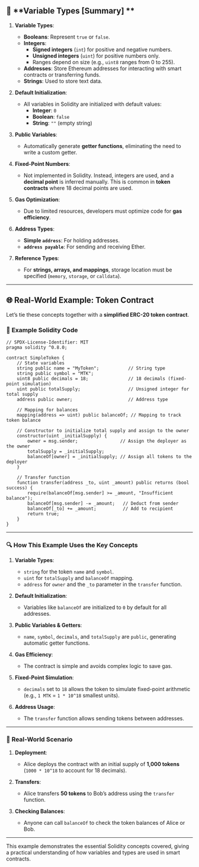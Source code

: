 
## 📝 **Variable Types [Summary] **

1. **Variable Types**:  
   - **Booleans**: Represent `true` or `false`.
   - **Integers**:  
     - **Signed integers** (`int`) for positive and negative numbers.
     - **Unsigned integers** (`uint`) for positive numbers only.
     - Ranges depend on size (e.g., `uint8` ranges from 0 to 255).
   - **Addresses**: Store Ethereum addresses for interacting with smart contracts or transferring funds.
   - **Strings**: Used to store text data.
   
2. **Default Initialization**:  
   - All variables in Solidity are initialized with default values:
     - **Integer**: `0`
     - **Boolean**: `false`
     - **String**: `""` (empty string)

3. **Public Variables**:  
   - Automatically generate **getter functions**, eliminating the need to write a custom getter.

4. **Fixed-Point Numbers**:  
   - Not implemented in Solidity. Instead, integers are used, and a **decimal point** is inferred manually. This is common in **token contracts** where 18 decimal points are used.

5. **Gas Optimization**:  
   - Due to limited resources, developers must optimize code for **gas efficiency**.

6. **Address Types**:  
   - **Simple `address`**: For holding addresses.
   - **`address payable`**: For sending and receiving Ether.

7. **Reference Types**:  
   - For **strings, arrays, and mappings**, storage location must be specified (`memory`, `storage`, or `calldata`).

---

## 🌐 **Real-World Example**: Token Contract

Let’s tie these concepts together with a **simplified ERC-20 token contract**.

### 📄 **Example Solidity Code**

```solidity
// SPDX-License-Identifier: MIT
pragma solidity ^0.8.0;

contract SimpleToken {
    // State variables
    string public name = "MyToken";           // String type
    string public symbol = "MTK";
    uint8 public decimals = 18;               // 18 decimals (fixed-point simulation)
    uint public totalSupply;                  // Unsigned integer for total supply
    address public owner;                     // Address type

    // Mapping for balances
    mapping(address => uint) public balanceOf; // Mapping to track token balance

    // Constructor to initialize total supply and assign to the owner
    constructor(uint _initialSupply) {
        owner = msg.sender;                // Assign the deployer as the owner
        totalSupply = _initialSupply;      
        balanceOf[owner] = _initialSupply; // Assign all tokens to the deployer
    }

    // Transfer function
    function transfer(address _to, uint _amount) public returns (bool success) {
        require(balanceOf[msg.sender] >= _amount, "Insufficient balance");
        balanceOf[msg.sender] -= _amount;   // Deduct from sender
        balanceOf[_to] += _amount;          // Add to recipient
        return true;
    }
}
```

---

### 🔍 **How This Example Uses the Key Concepts**

1. **Variable Types**:  
   - `string` for the token `name` and `symbol`.  
   - `uint` for `totalSupply` and `balanceOf` mapping.  
   - `address` for `owner` and the `_to` parameter in the `transfer` function.

2. **Default Initialization**:  
   - Variables like `balanceOf` are initialized to `0` by default for all addresses.

3. **Public Variables & Getters**:  
   - `name`, `symbol`, `decimals`, and `totalSupply` are `public`, generating automatic getter functions.

4. **Gas Efficiency**:  
   - The contract is simple and avoids complex logic to save gas.

5. **Fixed-Point Simulation**:  
   - `decimals` set to `18` allows the token to simulate fixed-point arithmetic (e.g., `1 MTK` = `1 * 10^18` smallest units).

6. **Address Usage**:  
   - The `transfer` function allows sending tokens between addresses.

---

### 🚀 **Real-World Scenario**

1. **Deployment**:  
   - Alice deploys the contract with an initial supply of **1,000 tokens** (`1000 * 10^18` to account for 18 decimals).

2. **Transfers**:  
   - Alice transfers **50 tokens** to Bob’s address using the `transfer` function.

3. **Checking Balances**:  
   - Anyone can call `balanceOf` to check the token balances of Alice or Bob.

---

This example demonstrates the essential Solidity concepts covered, giving a practical understanding of how variables and types are used in smart contracts.
